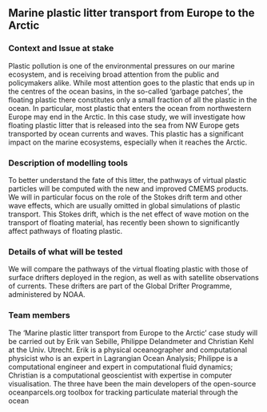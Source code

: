 ## Marine plastic litter transport from Europe to the Arctic 

### Context and Issue at stake 
Plastic pollution is one of the environmental pressures on our marine ecosystem, and is receiving broad attention from the public and policymakers alike. While most attention goes to the plastic that ends up in the centres of the ocean basins, in the so-called ‘garbage patches’, the floating plastic there constitutes only a small fraction of all the plastic in the ocean. In particular, most plastic that enters the ocean from northwestern Europe may end in the Arctic. In this case study, we will investigate how floating plastic litter that is released into the sea from NW Europe gets transported by ocean currents and waves. This plastic has a significant impact on the marine ecosystems, especially when it reaches the Arctic. 
 
### Description of modelling tools 
To better understand the fate of this litter, the pathways of virtual plastic particles will be computed with the new and improved CMEMS products. We will in particular focus on the role of the Stokes drift term and other wave effects, which are usually omitted in global simulations of plastic transport. This Stokes drift, which is the net effect of wave motion on the transport of floating material, has recently been shown to significantly affect pathways of floating plastic.  
 
### Details of what will be tested 
We will compare the pathways of the virtual floating plastic with those of surface drifters deployed in the region, as well as with satellite observations of currents. These drifters are part of the Global Drifter Programme, administered by NOAA. 
 
### Team members 
The ‘Marine plastic litter transport from Europe to the Arctic’ case study will be carried out by Erik van Sebille, Philippe Delandmeter and Christian Kehl at the Univ. Utrecht. Erik is a physical oceanographer and computational physicist who is an expert in Lagrangian Ocean Analysis; Philippe is a computational engineer and expert in computational fluid dynamics; Christian is a computational geoscientist with expertise in computer visualisation. The three have been the main developers of the open-source oceanparcels.org toolbox for tracking particulate material through the ocean 
 
